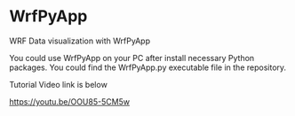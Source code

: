 # WrfPyApp
WRF Data visualization with WrfPyApp

You could use WrfPyApp on your PC after install necessary Python packages. 
You could find the WrfPyApp.py executable file in the repository.

Tutorial Video link is below 

https://youtu.be/OOU85-5CM5w
